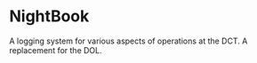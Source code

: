 # NightBook
A logging system for various aspects of operations at the DCT.  A replacement for the DOL.
